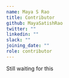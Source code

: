 ```yaml
---
name: Maya S Rao
title: Contributor
github: MayaSatishRao
twitter: ""
linkedin: ""
slack: ""
joining_date: ""
role: contributor
---
```


Still waiting for this
